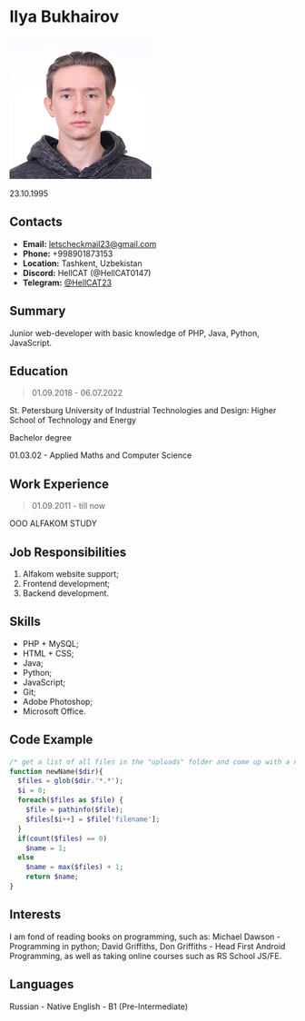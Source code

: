# Ilya Bukhairov
![My photo](assets/img/photo.jpg)

23.10.1995
## Contacts
* **Email:** letscheckmail23@gmail.com
* **Phone:** +998901873153
* **Location:** Tashkent, Uzbekistan
* **Discord:** HellCAT (@HellCAT0147)
* **Telegram:** [@HellCAT23](https://t.me/HellCAT23)

## Summary
Junior web-developer with basic knowledge of PHP, Java, Python, JavaScript.

## Education
> 01.09.2018 - 06.07.2022

St. Petersburg University of Industrial Technologies and Design: Higher School of Technology and Energy

Bachelor degree

01.03.02 - Applied Maths and Computer Science

## Work Experience
> 01.09.2011 - till now

OOO ALFAKOM STUDY

## Job Responsibilities
1. Alfakom website support;
1. Frontend development;
1. Backend development.

## Skills
* PHP + MySQL;
* HTML + CSS;
* Java;
* Python;
* JavaScript;
* Git;
* Adobe Photoshop;
* Microsoft Office.

## Code Example
``` PHP
/* get a list of all files in the "uploads" folder and come up with a new name for the new image */
function newName($dir){
  $files = glob($dir.'*.*');
  $i = 0;
  foreach($files as $file) {
    $file = pathinfo($file);
    $files[$i++] = $file['filename'];
  }
  if(count($files) == 0)
    $name = 1;
  else
    $name = max($files) + 1;
    return $name;
}
```

## Interests
I am fond of reading books on programming, such as: Michael Dawson - Programming in python; David Griffiths, Don Griffiths - Head First Android Programming, as well as taking online courses such as RS School JS/FE.

## Languages
Russian - Native
English - B1 (Pre-Intermediate)